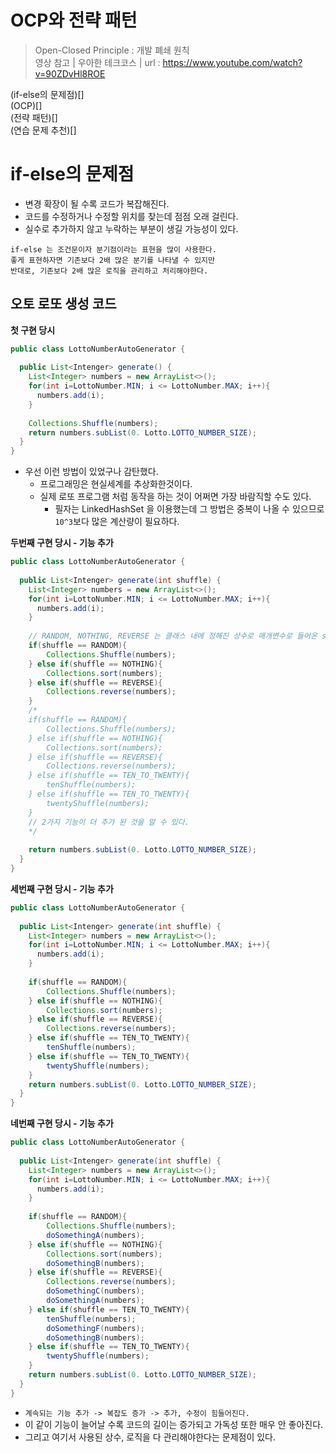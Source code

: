 # OCP와 전략 패턴 
> Open-Closed Principle : 개발 폐쇄 원칙       
> 영상 참고 | 우아한 테크코스 | url : https://www.youtube.com/watch?v=90ZDvHl8ROE     
    
(if-else의 문제점)[]   
(OCP)[]   
(전략 패턴)[]   
(연습 문제 추천)[]   

# if-else의 문제점    
- 변경 확장이 될 수록 코드가 복잡해진다.     
- 코드를 수정하거나 수정할 위치를 찾는데 점점 오래 걸린다.    
- 실수로 추가하지 않고 누락하는 부분이 생길 가능성이 있다.      
   
```
if-else 는 조건문이자 분기점이라는 표현을 많이 사용한다.     
좋게 표현하자면 기존보다 2배 많은 분기를 나타낼 수 있지만     
반대로, 기존보다 2배 많은 로직을 관리하고 처리해야한다.    
```

## 오토 로또 생성 코드  

**첫 구현 당시**
```java
public class LottoNumberAutoGenerator {
  
  public List<Intenger> generate() {
    List<Integer> numbers = new ArrayList<>();
    for(int i=LottoNumber.MIN; i <= LottoNumber.MAX; i++){
      numbers.add(i);
    }
    
    Collections.Shuffle(numbers);
    return numbers.subList(0. Lotto.LOTTO_NUMBER_SIZE);
  }
}
```
* 우선 이런 방법이 있었구나 감탄했다.   
  * 프로그래밍은 현실세계를 추상화한것이다.
  * 실제 로또 프로그램 처럼 동작을 하는 것이 어쩌면 가장 바람직할 수도 있다.  
      * 필자는 LinkedHashSet 을 이용했는데 그 방법은 중복이 나올 수 있으므로 `10^3`보다 많은 계산량이 필요하다.    

**두번째 구현 당시 - 기능 추가**
```java
public class LottoNumberAutoGenerator {
  
  public List<Intenger> generate(int shuffle) {
    List<Integer> numbers = new ArrayList<>();
    for(int i=LottoNumber.MIN; i <= LottoNumber.MAX; i++){
      numbers.add(i);
    }
    
    // RANDOM, NOTHING, REVERSE 는 클래스 내에 정해진 상수로 매개변수로 들어온 shuffle과 비교하여 분기를 나눈다.    
    if(shuffle == RANDOM){
        Collections.Shuffle(numbers);
    } else if(shuffle == NOTHING){
        Collections.sort(numbers);
    } else if(shuffle == REVERSE){
        Collections.reverse(numbers);
    }
    /*
    if(shuffle == RANDOM){
        Collections.Shuffle(numbers);
    } else if(shuffle == NOTHING){
        Collections.sort(numbers);
    } else if(shuffle == REVERSE){
        Collections.reverse(numbers);
    } else if(shuffle == TEN_TO_TWENTY){
        tenShuffle(numbers);
    } else if(shuffle == TEN_TO_TWENTY){
        twentyShuffle(numbers);
    }
    // 2가지 기능이 더 추가 된 것을 알 수 있다.  
    */
    
    return numbers.subList(0. Lotto.LOTTO_NUMBER_SIZE);
  }
}
```
**세번째 구현 당시 - 기능 추가**
```java
public class LottoNumberAutoGenerator {
  
  public List<Intenger> generate(int shuffle) {
    List<Integer> numbers = new ArrayList<>();
    for(int i=LottoNumber.MIN; i <= LottoNumber.MAX; i++){
      numbers.add(i);
    }
    
    if(shuffle == RANDOM){
        Collections.Shuffle(numbers);
    } else if(shuffle == NOTHING){
        Collections.sort(numbers);
    } else if(shuffle == REVERSE){
        Collections.reverse(numbers);
    } else if(shuffle == TEN_TO_TWENTY){
        tenShuffle(numbers);
    } else if(shuffle == TEN_TO_TWENTY){
        twentyShuffle(numbers);
    }
    return numbers.subList(0. Lotto.LOTTO_NUMBER_SIZE);
  }
}
```
**네번째 구현 당시 - 기능 추가**
```java
public class LottoNumberAutoGenerator {
  
  public List<Intenger> generate(int shuffle) {
    List<Integer> numbers = new ArrayList<>();
    for(int i=LottoNumber.MIN; i <= LottoNumber.MAX; i++){
      numbers.add(i);
    }
    
    if(shuffle == RANDOM){
        Collections.Shuffle(numbers);
        doSomethingA(numbers);
    } else if(shuffle == NOTHING){
        Collections.sort(numbers);
        doSomethingB(numbers);
    } else if(shuffle == REVERSE){
        Collections.reverse(numbers);
        doSomethingC(numbers);
        doSomethingA(numbers);
    } else if(shuffle == TEN_TO_TWENTY){
        tenShuffle(numbers);
        doSomethingF(numbers);
        doSomethingB(numbers);
    } else if(shuffle == TEN_TO_TWENTY){
        twentyShuffle(numbers);
    }
    return numbers.subList(0. Lotto.LOTTO_NUMBER_SIZE);
  }
}
```   
   
* `계속되는 기능 추가 -> 복잡도 증가 -> 추가, 수정이 힘들어진다.`
* 이 같이 기능이 늘어날 수록 코드의 길이는 증가되고 가독성 또한 매우 안 좋아진다.  
* 그리고 여기서 사용된 상수, 로직을 다 관리해야한다는 문제점이 있다.   



